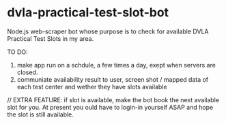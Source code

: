 # dvla-practical-test-slot-bot
Node.js web-scraper bot whose purpose is to check for available DVLA Practical Test Slots in my area.


TO DO:
1. make app run on a schdule, a few times a day, exept when servers are closed.
2. communiate availability result to user, screen shot / mapped data of each test center and wether they have slots available

// EXTRA FEATURE: if slot is available, make the bot book the next available slot for you. At present you ould have to login-in yourself ASAP and hope the slot is still available. 
